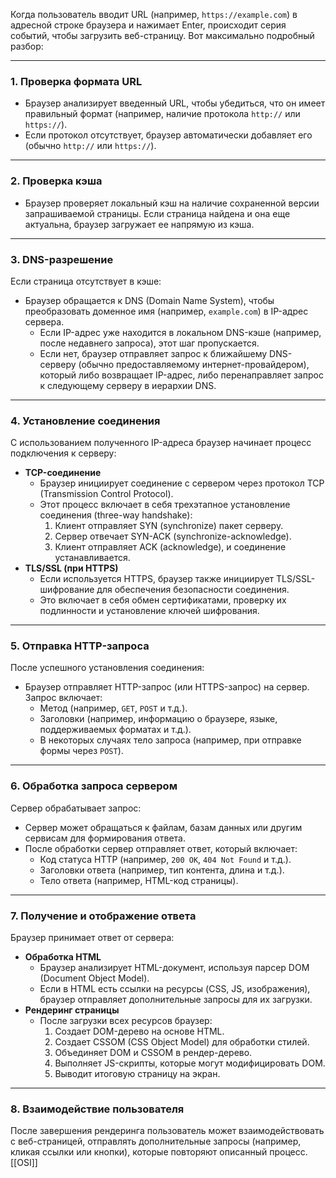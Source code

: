 Когда пользователь вводит URL (например, `https://example.com`) в адресной строке браузера и нажимает Enter, происходит серия событий, чтобы загрузить веб-страницу. Вот максимально подробный разбор:

---

### 1. **Проверка формата URL**

- Браузер анализирует введенный URL, чтобы убедиться, что он имеет правильный формат (например, наличие протокола `http://` или `https://`).
- Если протокол отсутствует, браузер автоматически добавляет его (обычно `http://` или `https://`).

---

### 2. **Проверка кэша**

- Браузер проверяет локальный кэш на наличие сохраненной версии запрашиваемой страницы. Если страница найдена и она еще актуальна, браузер загружает ее напрямую из кэша.

---

### 3. **DNS-разрешение**

Если страница отсутствует в кэше:

- Браузер обращается к DNS (Domain Name System), чтобы преобразовать доменное имя (например, `example.com`) в IP-адрес сервера.
    - Если IP-адрес уже находится в локальном DNS-кэше (например, после недавнего запроса), этот шаг пропускается.
    - Если нет, браузер отправляет запрос к ближайшему DNS-серверу (обычно предоставляемому интернет-провайдером), который либо возвращает IP-адрес, либо перенаправляет запрос к следующему серверу в иерархии DNS.

---

### 4. **Установление соединения**

С использованием полученного IP-адреса браузер начинает процесс подключения к серверу:

- **TCP-соединение**
    - Браузер инициирует соединение с сервером через протокол TCP (Transmission Control Protocol).
    - Этот процесс включает в себя трехэтапное установление соединения (three-way handshake):
        1. Клиент отправляет SYN (synchronize) пакет серверу.
        2. Сервер отвечает SYN-ACK (synchronize-acknowledge).
        3. Клиент отправляет ACK (acknowledge), и соединение устанавливается.
- **TLS/SSL (при HTTPS)**
    - Если используется HTTPS, браузер также инициирует TLS/SSL-шифрование для обеспечения безопасности соединения.
    - Это включает в себя обмен сертификатами, проверку их подлинности и установление ключей шифрования.

---

### 5. **Отправка HTTP-запроса**

После успешного установления соединения:

- Браузер отправляет HTTP-запрос (или HTTPS-запрос) на сервер. Запрос включает:
    - Метод (например, `GET`, `POST` и т.д.).
    - Заголовки (например, информацию о браузере, языке, поддерживаемых форматах и т.д.).
    - В некоторых случаях тело запроса (например, при отправке формы через `POST`).

---

### 6. **Обработка запроса сервером**

Сервер обрабатывает запрос:

- Сервер может обращаться к файлам, базам данных или другим сервисам для формирования ответа.
- После обработки сервер отправляет ответ, который включает:
    - Код статуса HTTP (например, `200 OK`, `404 Not Found` и т.д.).
    - Заголовки ответа (например, тип контента, длина и т.д.).
    - Тело ответа (например, HTML-код страницы).

---

### 7. **Получение и отображение ответа**

Браузер принимает ответ от сервера:

- **Обработка HTML**
    - Браузер анализирует HTML-документ, используя парсер DOM (Document Object Model).
    - Если в HTML есть ссылки на ресурсы (CSS, JS, изображения), браузер отправляет дополнительные запросы для их загрузки.
- **Рендеринг страницы**
    - После загрузки всех ресурсов браузер:
        1. Создает DOM-дерево на основе HTML.
        2. Создает CSSOM (CSS Object Model) для обработки стилей.
        3. Объединяет DOM и CSSOM в рендер-дерево.
        4. Выполняет JS-скрипты, которые могут модифицировать DOM.
        5. Выводит итоговую страницу на экран.

---

### 8. **Взаимодействие пользователя**

После завершения рендеринга пользователь может взаимодействовать с веб-страницей, отправлять дополнительные запросы (например, кликая ссылки или кнопки), которые повторяют описанный процесс.
[[OSI]]
